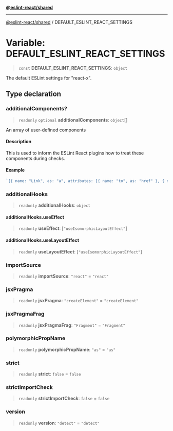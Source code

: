 [**@eslint-react/shared**](../README.md)

***

[@eslint-react/shared](../README.md) / DEFAULT\_ESLINT\_REACT\_SETTINGS

# Variable: DEFAULT\_ESLINT\_REACT\_SETTINGS

> `const` **DEFAULT\_ESLINT\_REACT\_SETTINGS**: `object`

The default ESLint settings for "react-x".

## Type declaration

### additionalComponents?

> `readonly` `optional` **additionalComponents**: `object`[]

An array of user-defined components

#### Description

This is used to inform the ESLint React plugins how to treat these components during checks.

#### Example

```ts
`[{ name: "Link", as: "a", attributes: [{ name: "to", as: "href" }, { name: "rel", defaultValue: "noopener noreferrer" }] }]`
```

### additionalHooks

> `readonly` **additionalHooks**: `object`

#### additionalHooks.useEffect

> `readonly` **useEffect**: \[`"useIsomorphicLayoutEffect"`\]

#### additionalHooks.useLayoutEffect

> `readonly` **useLayoutEffect**: \[`"useIsomorphicLayoutEffect"`\]

### importSource

> `readonly` **importSource**: `"react"` = `"react"`

### jsxPragma

> `readonly` **jsxPragma**: `"createElement"` = `"createElement"`

### jsxPragmaFrag

> `readonly` **jsxPragmaFrag**: `"Fragment"` = `"Fragment"`

### polymorphicPropName

> `readonly` **polymorphicPropName**: `"as"` = `"as"`

### strict

> `readonly` **strict**: `false` = `false`

### strictImportCheck

> `readonly` **strictImportCheck**: `false` = `false`

### version

> `readonly` **version**: `"detect"` = `"detect"`
